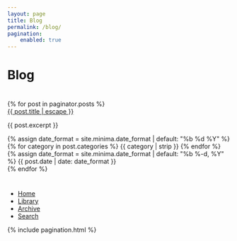 ```yaml
---
layout: page
title: Blog
permalink: /blog/
pagination:
    enabled: true
---
```


<div class="container-blog-header">
    <h1><i class="fas fa-book"></i> Blog</h1>
    <h1>
        <a href="#" class="menu-toggle" title="Toggle Menu">
            <i class="fas fa-ellipsis-v"></i>
        </a>
    </h1>
</div>

<div class="container-blog">
    {% for post in paginator.posts %}
        <div class="container-blog-entry">
            <div class="container-blog-entry-inner">
                <div class="container-blog-entry-inner-icon">
                    <i class="far fa-sticky-note"></i>
                </div>
                <div class="container-blog-entry-inner-entry">
                    <a class="title" href="{{ post.url | relative_url }}">{{
                        post.title | escape
                    }}</a>
                    <p>{{ post.excerpt }}</p>
                    {% assign date_format = site.minima.date_format | default: "%b %d %Y" %}
                    <div class="container-blog-entry-inner-entry-post-date">
                        <div>
                            {% for category in post.categories %} 
                                <span><i class="fas fa-archive"></i> {{ category | strip }}</span>
                            {% endfor %}
                        </div>
                        <div>
                            <i class="fas fa-calendar-plus"></i>
                            <time datetime="{{ page.date | date_to_rfc822 }}" itemprop="datePublished">
                                {% assign date_format = site.minima.date_format | default: "%b %-d, %Y" %} 
                                {{ post.date | date: date_format }}
                            </time>
                        </div>
                    </div>
                </div>
            </div>
        </div>
    {% endfor %}
</div>

<!-- More Menu ;) -->
<div class="container-blog-menu">
    <h1 class="menu-toggle"><i class="far fa-times-circle"></i></h1>
    <ul>
        <li>
            <a href="/">Home</a>
        </li>
        <li>
            <a href="/library">Library</a>
        </li>
        <li>
            <a href="/archive">Archive</a>
        </li>
        <li>
            <a href="/search">Search</a>
        </li>
    </ul>
</div>

<!-- Pagination -->

{% include pagination.html %}
